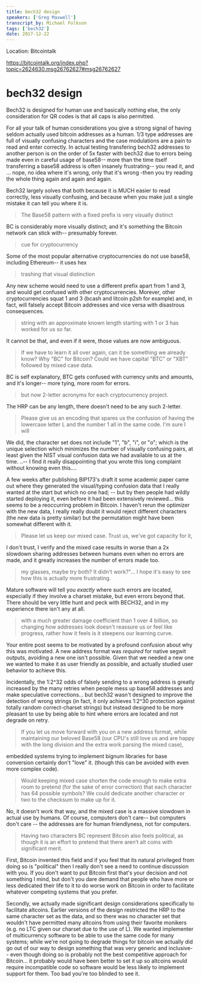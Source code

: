 ```yaml
---
title: bech32 design
speakers: ['Greg Maxwell']
transcript_by: Michael Folkson
tags: ['bech32']
date: 2017-12-22
---
```


Location: Bitcointalk

<https://bitcointalk.org/index.php?topic=2624630.msg26762627#msg26762627>

# bech32 design

Bech32 is designed for human use and basically nothing else, the only consideration for QR codes is that all caps is also permitted.

For all your talk of human considerations you give a strong signal of having seldom actually used bitcoin addresses as a human. 1/3 type addresses are full of visually confusing characters and the case modulations are a pain to read and enter correctly. In actual testing transfering bech32 addresses to another person is on the order of 5x faster with bech32 due to errors being made even in careful usage of base58-- more than the time itself transferring a base58 address is often insanely frustrating-- you read it, and ... nope, no idea where it's wrong, only that it's wrong -then you try reading the whole thing again and again and again.

Bech32 largely solves that both because it is MUCH easier to read correctly, less visually confusing, and because when you make just a single mistake it can tell you where it is.

> The Base58 pattern with a fixed prefix is very visually distinct

BC is considerably more visually distinct; and it's something the Bitcoin network can stick with-- presumably forever.

> cue for cryptocurrency

Some of the most popular alternative cryptocurrencies do not use base58, including Ethereum-- it uses hex

> trashing that visual distinction

Any new scheme would need to use a different prefix apart from 1 and 3, and would get confused with other cryptocurrencies. Morever, other cryptocurrencies squat 1 and 3 (bcash and litcoin p2sh for example) and, in fact, will falsely accept Bitcoin addresses and vice versa with disastrous consequences.

> string with an approximate known length starting with 1 or 3 has worked for us so far.

It cannot be that, and even if it were, those values are now ambiguous.

> If we have to learn it all over again, can it be something we already know? Why "BC" for Bitcoin? Could we have capital "BTC" or "XBT" followed by mixed case data.

BC is self explanatory, BTC gets confused with currency units and amounts, and it's longer-- more tying, more room for errors.

> but now 2-letter acronyms for each cryptocurrency project.

The HRP can be any length, there doesn't need to be any such 2-letter.

> Please give us an encoding that spares us the confusion of having the lowercase letter L and the number 1 all in the same code. I'm sure I will

We did, the character set does not include "1", "b", "i", or "o"; which is the unique selection which minimizes the number of visually confusing pairs, at least given the NIST visual confusion data we had available to us at the time. ..-- I find it really disappointing that you wrote this long complaint without knowing even this....

A few weeks after publishing BIP173's draft it some academic paper came out where they generated the visual/typing confusion data that I really wanted at the start but which no one had; -- but by then people had wildly started deploying it, even before it had been extensively reviewed... this seems to be a reoccurring problem in Bitcoin. I haven't rerun the optimizer with the new data, I really really doubt it would reject different characters (the new data is pretty similar) but the permutation might have been somewhat different with it.

> Please let us keep our mixed case. Trust us, we've got capacity for it,

I don't trust, I verify and the mixed case results in worse than a 2x slowdown sharing addresses between humans even when no errors are made, and it greatly increases the number of errors made too.

> my glasses, maybe try both? It didn't work?"... I hope it's easy to see how this is actually more frustrating.

Mature software will tell you _exactly_ where such errors are located, especially if they involve a charset mistake, but even errors beyond that. There should be very little hunt and peck with BECH32, and in my experience there isn't any at all.

> with a much greater damage coefficient than 1 over 4 billion, so changing how addresses look doesn't reassure us or feel like progress, rather how it feels is it steepens our learning curve.

Your entire post seems to be motivated by a profound confusion about why this was motivated. A new address format was _required_ for native segwit outputs, avoiding a new one isn't possible. Given that we needed a new one we wanted to make it as user friendly as possible, and actually studied user behavior to achieve this.

Incidentally, the 1:2^32 odds of falsely sending to a wrong address is greatly increased by the many retries when people mess up base58 addresses and make speculative corrections... but bech32 wasn't designed to improve the detection of wrong strings (in fact, it only achieves 1:2^30 protection against totally random correct-charset strings) but instead designed to be more pleasant to use by being able to hint where errors are located and not degrade on retry.

> If you let us move forward with you on a new address format, while maintaining our beloved Base58 (our CPU's still love us and are happy with the long division and the extra work parsing the mixed case),

embedded systems trying to implement bignum libraries for base conversion certainly don't "love" it. (though this can be avoided with even more complex code).

> Would keeping mixed case shorten the code enough to make extra room to pretend (for the sake of error correction) that each character has 64 possible symbols? We could dedicate another character or two to the checksum to make up for it.

No, it doesn't work that way, and the mixed case is a massive slowdown in actual use by humans. Of course, computers don't care-- but computers don't care -- the addresses are for human friendlyness, not for computers.

> Having two characters BC represent Bitcoin also feels political, as though it is an effort to pretend that there aren’t alt coins with significant merit.

First, Bitcoin invented this field and if you feel that its natural privileged from doing so is "political" then I really don't see a need to continue discussion with you. If you don't want to put Bitcoin first that's your decision and not something I mind, but don't you dare demand that people who have more or less dedicated their life to it to do worse work on Bitcoin in order to facilitate whatever competing systems that you prefer.

Secondly, we actually made significant design considerations specifically to facilitate altcoins. Earlier versions of the design restricted the HRP to the same character set as the data, and so there was no character set that wouldn't have permitted many altcoins from using their favorite monikers (e.g. no LTC given our charset due to the use of L). We wanted implementer of multicurrency software to be able to use the same code for many systems; while we're not going to degrade things for bitcoin we actually did go out of our way to design something that was very generic and inclusive-- even though doing so is probably not the best competitive approach for Bitcoin... it probably would have been better to set it up so altcoins would require incompatible code so software would be less likely to implement support for them. Too bad you're too blinded to see it.
